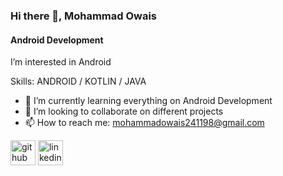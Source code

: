 ### Hi there 👋, Mohammad Owais
#### Android Development
I’m interested in Android

Skills: ANDROID / KOTLIN / JAVA

- 🌱 I’m currently learning everything on Android Development 
- 👯 I’m looking to collaborate on different projects 
- 📫 How to reach me: mohammadowais241198@gmail.com 


[<img src='https://cdn.jsdelivr.net/npm/simple-icons@3.0.1/icons/github.svg' alt='github' height='40'>](https://github.com/OwaisMohd)  [<img src='https://cdn.jsdelivr.net/npm/simple-icons@3.0.1/icons/linkedin.svg' alt='linkedin' height='40'>](https://www.linkedin.com/in/mohdowais24/)



<!---
OwaisMohd/OwaisMohd is a ✨ special ✨ repository because its `README.md` (this file) appears on your GitHub profile.
You can click the Preview link to take a look at your changes.
--->
